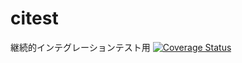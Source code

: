 citest
======

継続的インテグレーションテスト用
[![Coverage Status](https://coveralls.io/repos/HibaMasaSword/citest/badge.png)](https://coveralls.io/r/HibaMasaSword/citest)
